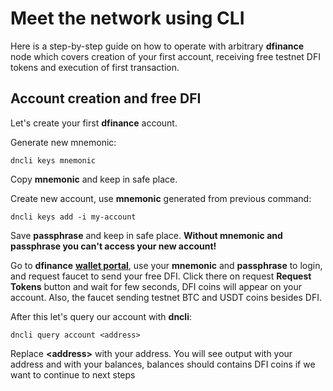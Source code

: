 # Meet the network using CLI

Here is a step-by-step guide on how to operate with arbitrary **dfinance** node which covers creation of your first account, receiving free testnet DFI tokens and execution of first transaction.

## Account creation and free DFI

Let's create your first **dfinance** account.

Generate new mnemonic:

```text
dncli keys mnemonic
```

Copy **mnemonic** and keep in safe place.

Create new account, use **mnemonic** generated from previous command:

```text
dncli keys add -i my-account
```

Save **passphrase** and keep in safe place. **Without mnemonic and passphrase you can't access your new account!**

Go to **dfinance** [**wallet portal**](https://testnet.dfinance.co/), use your **mnemonic** and **passphrase** to login, and request faucet to send your free DFI. Click there on request **Request Tokens** button and wait for few seconds, DFI coins will appear on your account. Also, the faucet sending testnet BTC and USDT coins besides DFI.

After this let's query our account with **dncli**:

```text
dncli query account <address>
```

Replace **\<address\>** with your address. You will see output with your address and with your balances, balances should contains DFI coins if we want to continue to next steps
